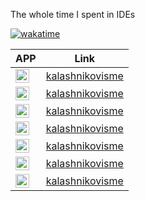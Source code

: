 The whole time I spent in IDEs


[![wakatime](https://wakatime.com/badge/user/fd89bc94-f9c3-4841-a638-541b25da1f93.svg)](https://wakatime.com/@fd89bc94-f9c3-4841-a638-541b25da1f93)

APP | Link
----|-----
<img align="left" alt="Medium" width="22px" src="https://cdn.jsdelivr.net/npm/simple-icons@v3/icons/medium.svg" /> | [kalashnikovisme](https://kalashnikovisme.medium.com)
<img align="left" alt="Twitter" width="22px" src="https://cdn.jsdelivr.net/npm/simple-icons@v3/icons/rubygems.svg" /> | [kalashnikovisme](https://rubygems.org/profiles/kalashnikovisme)
<img align="left" alt="Twitter" width="22px" src="https://cdn.jsdelivr.net/npm/simple-icons@v3/icons/stackoverflow.svg" /> | [kalashnikovisme](https://stackoverflow.com/users/2152439/pavel-kalashnikov)
<img align="left" alt="Twitter" width="22px" src="https://cdn.jsdelivr.net/npm/simple-icons@v3/icons/gitlab.svg" /> | [kalashnikovisme](https://gitlab.com/kalashnikovisme)
<img align="left" alt="Twitter" width="22px" src="https://cdn.jsdelivr.net/npm/simple-icons@v3/icons/twitter.svg" /> | [kalashnikovisme](https://twitter.com/kalashnikovisme)
<img align="left" alt="Twitter" width="22px" src="https://cdn.jsdelivr.net/npm/simple-icons@v3/icons/linkedin.svg" /> | [kalashnikovisme](https://www.linkedin.com/in/%D0%BF%D0%B0%D0%B2%D0%B5%D0%BB-%D0%BA%D0%B0%D0%BB%D0%B0%D1%88%D0%BD%D0%B8%D0%BA%D0%BE%D0%B2-22115a57/)
<img align="left" alt="Twitter" width="22px" src="https://cdn.jsdelivr.net/npm/simple-icons@v3/icons/facebook.svg" /> | [kalashnikovisme](https://fb.com/kalashnikovisme)
